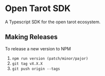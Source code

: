 # Open Tarot SDK

A Typescript SDK for the open tarot ecosystem.

## Making Releases

To release a new version to NPM

1. `npm run version (patch/minor/pajor)`
2. `git tag vX.X.X`
3. `git push origin --tags`
